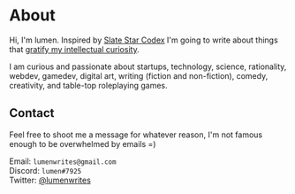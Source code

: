 # About
Hi, I'm lumen. Inspired by [Slate Star Codex](https://astralcodexten.substack.com/) I'm going to write about things that [gratify my intellectual curiosity](https://news.ycombinator.com/newsguidelines.html).

I am curious and passionate about startups, technology, science, rationality, webdev, gamedev, digital art, writing (fiction and non-fiction), comedy, creativity, and table-top roleplaying games.

## Contact
Feel free to shoot me a message for whatever reason, I'm not famous enough to be overwhelmed by emails =)

Email: `lumenwrites@gmail.com`  
Discord: `lumen#7925`  
Twitter: [@lumenwrites](https://twitter.com/lumenwrites)